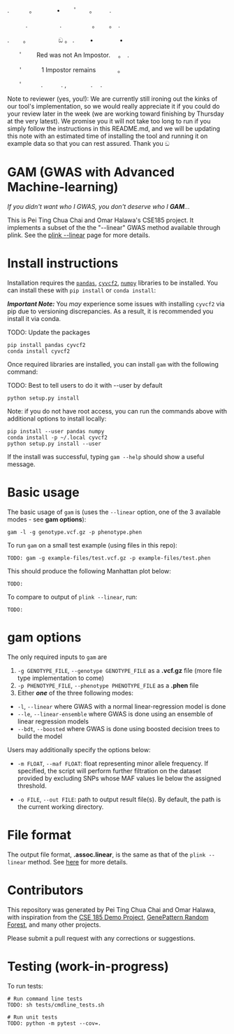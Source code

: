 . 　　　。　　　　•　 　ﾟ　　。 　　.

　　　.　　　 　　.　　　　　。　　 。　. 　

.　　 。　　　　　 ඞ 。 . 　　 • 　　　　•

　　ﾟ　　 Red was not An Impostor.　 。　.

　　'　　　 1 Impostor remains 　 　　。

　　ﾟ　　　.　　　. ,　　　　.　 .
  
  Note to reviewer (yes, you!): We are currently still ironing out the kinks of our tool's implementation, so we would really appreciate it if you could do your review later in the week (we are working toward finishing by Thursday at the very latest). We promise you it will not take too long to run if you simply follow the instructions in this README.md, and we will be updating this note with an estimated time of installing the tool and running it on example data so that you can rest assured. Thank you ඞ


# GAM (GWAS with Advanced Machine-learning)
_If you didn't want who I GWAS, you don't deserve who I **GAM**..._

This is Pei Ting Chua Chai and Omar Halawa's CSE185 project. It implements a subset of the the "--linear" GWAS method available through plink. See the [plink --linear](https://www.cog-genomics.org/plink/1.9/assoc#linear) page for more details.

# Install instructions

Installation requires the [`pandas`](https://pandas.pydata.org/), [`cyvcf2`](https://brentp.github.io/cyvcf2/), [`numpy`](https://numpy.org/) libraries to be installed. You can install these with `pip install` or `conda install`:

_**Important Note:**_ You _may_ experience some issues with installing `cyvcf2` via pip due to versioning discrepancies. As a result, it is recommended you install it via conda.

TODO: Update the packages
```
pip install pandas cyvcf2 
conda install cyvcf2
```

Once required libraries are installed, you can install `gam` with the following command:

TODO: Best to tell users to do it with --user by default
```
python setup.py install
```

Note: if you do not have root access, you can run the commands above with additional options to install locally:
```
pip install --user pandas numpy
conda install -p ~/.local cyvcf2
python setup.py install --user
```

If the install was successful, typing `gam --help` should show a useful message.

# Basic usage

The basic usage of `gam` is (uses the `--linear` option, one of the 3 available modes - see **gam options**):

```
gam -l -g genotype.vcf.gz -p phenotype.phen
```

To run `gam` on a small test example (using files in this repo):
```
TODO: gam -g example-files/test.vcf.gz -p example-files/test.phen
```

This should produce the following Manhattan plot below:
```
TODO:
```

To compare to output of `plink --linear`, run:
```
TODO:
```

# gam options

The only required inputs to `gam` are 

1. `-g GENOTYPE_FILE`, `--genotype GENOTYPE_FILE` as a **.vcf.gz** file (more file type implementation to come)
2. `-p PHENOTYPE_FILE`, `--phenotype PHENOTYPE_FILE` as a **.phen** file
3. Either _**one**_ of the three following modes:
* `-l`, `--linear` where GWAS with a normal linear-regression model is done
* `--le`, `--linear-ensemble` where GWAS is done using an ensemble of linear regression models
* `--bdt`, `--boosted` where GWAS is done using boosted decision trees to build the model
    



Users may additionally specify the options below:

* `-m FLOAT`, `--maf FLOAT`: float representing minor allele frequency. If specified, the script will perform further filtration on the dataset provided by excluding SNPs whose MAF values lie below the assigned threshold. 

* `-o FILE`, `--out FILE`: path to output result file(s). By default, the path is the current working directory.


# File format

The output file format, **.assoc.linear**, is the same as that of the `plink --linear` method. See [here](https://www.cog-genomics.org/plink/1.9/formats#assoc_linear) for more details.

# Contributors

This repository was generated by Pei Ting Chua Chai and Omar Halawa, with inspiration from the [CSE 185 Demo Project](https://github.com/gymreklab/cse185-demo-project), [GenePattern Random Forest](https://github.com/genepattern/RandomForest), and many other projects.

Please submit a pull request with any corrections or suggestions.

# Testing (work-in-progress)

To run tests:
```
# Run command line tests
TODO: sh tests/cmdline_tests.sh

# Run unit tests
TODO: python -m pytest --cov=.
```



